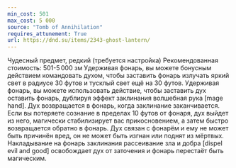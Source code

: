 ```yaml
---
min_cost: 501
max_cost: 5 000
source: "Tomb of Annihilation"
requires_attunement: True
url: https://dnd.su/items/2343-ghost-lantern/
---
```


Чудесный предмет, редкий (требуется настройка)
Рекомендованная стоимость: 501-5 000 зм
Удерживая фонарь, вы можете бонусным действием командовать духом, чтобы заставить фонарь излучать яркий свет в радиусе 30 футов и тусклый свет ещё на 30 футов.
Удерживая фонарь, вы можете использовать действие, чтобы заставить дух оставить фонарь, дублируя эффект заклинания волшебная рука [mage hand]. Дух возвращается в фонарь, когда заклинание заканчивается.
Если вы потеряете сознание в пределах 10 футов от фонаря, дух выйдет из него, магически стабилизирует вас прикосновением, а затем быстро возвращается обратно в фонарь.
Дух связан с фонарём и ему не может быть причинён вред, он не может быть изгнан или поднят из мёртвых. Накладывание на фонарь заклинания рассеивание зла и добра [dispel evil and good] освобождает дух от заточения и фонарь перестаёт быть магическим.